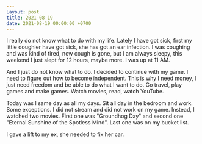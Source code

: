 ```yaml
---
Layout: post
title: 2021-08-19
date: 2021-08-19 00:00:00 +0700
---
```


I really do not know what to do with my life. Lately I have got sick,
first my little doughier have got sick, she has got an ear infection. I
was coughing and was kind of tired, now cough is gone, but I am always
sleepy, this weekend I just slept for 12 hours, maybe more. I was up
at 11 AM.

And I just do not know what to do. I decided to continue with my
game. I need to figure out how to become independent. This is why I
need money, I just need freedom and be able to do what I want to
do. Go travel, play games and make games. Watch movies, read, watch
YouTube.

Today was I same day as all my days. Sit all day in the bedroom and
work. Some exceptions. I did not stream and did not work on my
game. Instead, I watched two movies. First one was "Groundhog Day" and
second one "Eternal Sunshine of the Spotless Mind". Last one was on my
bucket list.

I gave a lift to my ex, she needed to fix her car.
